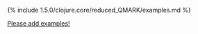 {% include 1.5.0/clojure.core/reduced_QMARK/examples.md %}

[Please add examples!](https://github.com/arrdem/grimoire/edit/master/_includes/1.6.0/clojure.core/reduced_QMARK/examples.md)
